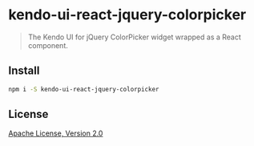 # kendo-ui-react-jquery-colorpicker

> The Kendo UI for jQuery ColorPicker widget wrapped as a React component.

## Install

```bash
npm i -S kendo-ui-react-jquery-colorpicker
```

## License

[Apache License, Version 2.0](http://www.apache.org/licenses/LICENSE-2.0)
